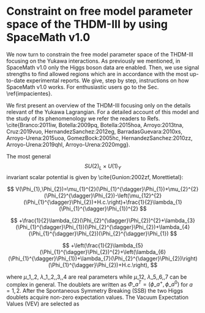# Constraint on free model parameter space of the THDM-III by using SpaceMath v1.0

We now turn to constrain the free model parameter space of the THDM-III focusing on the Yukawa interactions. As previously we mentioned, in SpaceMath v1.0 only the Higgs boson data are enabled. Then, we use signal strengths to find allowed regions which are in accordance with the most up-to-date experimental reports. We give, step by step, instructions on how SpaceMath v1.0 works. For enthusiastic users go to the Sec. \ref{impacientes}.

We first present an overview of the THDM-III focusing only on the details relevant of the Yukawa Lagrangian. For a detailed account of this model and the study of its phenomenology we refer the readers to Refs. \cite{Branco:2011iw, Botella:2009pq, Botella:2015hoa, Arroyo:2013tna, Cruz:2019vuo, HernandezSanchez:2012eg, BarradasGuevara:2010xs, Arroyo-Urena:2015uoa, GomezBock:2005hc, HernandezSanchez:2010zz, Arroyo-Urena:2019qhl, Arroyo-Urena:2020mgg}.

The most general $$SU(2)_L\times U(1)_Y$$ invariant scalar potential is given by \cite{Gunion:2002zf, Morettietal}:

$$
V(\Phi_{1},\Phi_{2})=\mu_{1}^{2}(\Phi_{1}^{\dagger}\Phi_{1})+\mu_{2}^{2}(\Phi_{2}^{\dagger}\Phi_{2})-\left(\mu_{12}^{2}(\Phi_{1}^{\dagger}\Phi_{2})+H.c.\right)+\frac{1}{2}\lambda_{1}(\Phi_{1}^{\dagger}\Phi_{1})^{2}
$$

$$
+\frac{1}{2}\lambda_{2}(\Phi_{2}^{\dagger}\Phi_{2})^{2}+\lambda_{3}(\Phi_{1}^{\dagger}\Phi_{1})(\Phi_{2}^{\dagger}\Phi_{2})+\lambda_{4}(\Phi_{1}^{\dagger}\Phi_{2})(\Phi_{2}^{\dagger}\Phi_{1})
$$

$$
+\left(\frac{1}{2}\lambda_{5}(\Phi_{1}^{\dagger}\Phi_{2})^{2}+\left(\lambda_{6}(\Phi_{1}^{\dagger}\Phi_{1})+\lambda_{7}(\Phi_{2}^{\dagger}\Phi_{2})\right)(\Phi_{1}^{\dagger}\Phi_{2})+H.c.\right),
$$

where $\mu\_{1,,2}$, $\lambda\_{1,,2,,3,,4}$ are real parameters while $\mu\_{12}$, $\lambda\_{5,,6,,7}$ can be complex in general. The doublets are written as $\Phi\_{a}^T=\left( \phi\_{a}^{+}, \phi\_{a}^0\right)$ for $a=1,2$. After the Spontaneous Symmetry Breaking (SSB) the two Higgs doublets acquire non-zero expectation values. The Vacuum Expectation Values (VEV) are selected as
